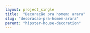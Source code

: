 ```yaml
---
layout: project_single
title:  "Decoração pra homem: arara"
slug: "decoracao-pra-homem-arara"
parent: "hipster-house-decoration"
---
```

 
